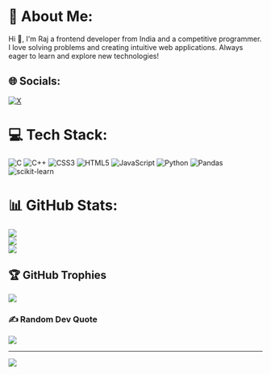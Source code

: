 # 💫 About Me:
Hi 👋, I'm Raj a frontend developer from India and a competitive programmer. I love solving problems and creating intuitive web applications. Always eager to learn and explore new technologies!


## 🌐 Socials:
[![X](https://img.shields.io/badge/X-black.svg?logo=X&logoColor=white)](https://x.com/therajsoren) 

# 💻 Tech Stack:
![C](https://img.shields.io/badge/c-%2300599C.svg?style=for-the-badge&logo=c&logoColor=white) ![C++](https://img.shields.io/badge/c++-%2300599C.svg?style=for-the-badge&logo=c%2B%2B&logoColor=white) ![CSS3](https://img.shields.io/badge/css3-%231572B6.svg?style=for-the-badge&logo=css3&logoColor=white) ![HTML5](https://img.shields.io/badge/html5-%23E34F26.svg?style=for-the-badge&logo=html5&logoColor=white) ![JavaScript](https://img.shields.io/badge/javascript-%23323330.svg?style=for-the-badge&logo=javascript&logoColor=%23F7DF1E) ![Python](https://img.shields.io/badge/python-3670A0?style=for-the-badge&logo=python&logoColor=ffdd54) ![Pandas](https://img.shields.io/badge/pandas-%23150458.svg?style=for-the-badge&logo=pandas&logoColor=white) ![scikit-learn](https://img.shields.io/badge/scikit--learn-%23F7931E.svg?style=for-the-badge&logo=scikit-learn&logoColor=white)
# 📊 GitHub Stats:
![](https://github-readme-stats.vercel.app/api?username=therajsoren&theme=dark&hide_border=false&include_all_commits=true&count_private=true)<br/>
![](https://github-readme-streak-stats.herokuapp.com/?user=therajsoren&theme=dark&hide_border=false)<br/>
![](https://github-readme-stats.vercel.app/api/top-langs/?username=therajsoren&theme=dark&hide_border=false&include_all_commits=true&count_private=true&layout=compact)

## 🏆 GitHub Trophies
![](https://github-profile-trophy.vercel.app/?username=therajsoren&theme=radical&no-frame=false&no-bg=false&margin-w=4)

### ✍️ Random Dev Quote
![](https://quotes-github-readme.vercel.app/api?type=horizontal&theme=radical)

---
[![](https://visitcount.itsvg.in/api?id=therajsoren&icon=0&color=0)](https://visitcount.itsvg.in)

<!-- Proudly created with GPRM ( https://gprm.itsvg.in ) -->
